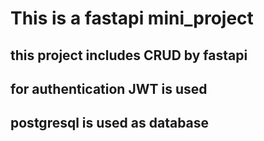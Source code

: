 # This is a fastapi mini_project
## this project includes CRUD by fastapi
## for authentication JWT is used
## postgresql is used as database
